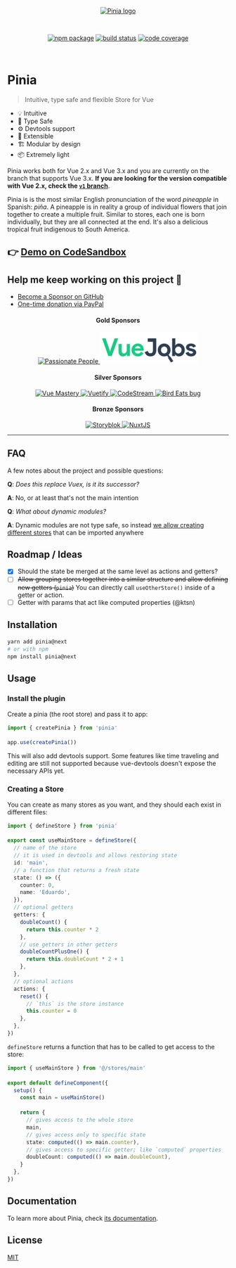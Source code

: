 <p align="center">
  <a href="https://pinia.esm.dev" target="_blank" rel="noopener noreferrer">
    <img width="180" src="https://pinia.esm.dev/logo.svg" alt="Pinia logo">
  </a>
</p>
<br/>
<p align="center">
  <a href="https://npmjs.com/package/pinia"><img src="https://badgen.net/npm/v/pinia/next" alt="npm package"></a>
  <a href="https://github.com/posva/pinia/actions/workflows/test.yml?query=branch%3Av2"><img src="https://github.com/posva/pinia/workflows/test/badge.svg?branch=v2" alt="build status"></a>
  <a href="https://codecov.io/github/posva/pinia"><img src="https://badgen.net/codecov/c/github/posva/pinia/v2" alt="code coverage"></a>
</p>
<br/>

# Pinia

> Intuitive, type safe and flexible Store for Vue

- 💡 Intuitive
- 🔑 Type Safe
- ⚙️ Devtools support
- 🔌 Extensible
- 🏗 Modular by design
- 📦 Extremely light

Pinia works both for Vue 2.x and Vue 3.x and you are currently on the branch that supports Vue 3.x. **If you are looking for the version compatible with Vue 2.x, check the [`v1` branch](https://github.com/posva/pinia/tree/v1)**.

Pinia is is the most similar English pronunciation of the word _pineapple_ in Spanish: _piña_. A pineapple is in reality a group of individual flowers that join together to create a multiple fruit. Similar to stores, each one is born individually, but they are all connected at the end. It's also a delicious tropical fruit indigenous to South America.

## 👉 [Demo on CodeSandbox](https://j4qzw.csb.app/)

## Help me keep working on this project 💚

- [Become a Sponsor on GitHub](https://github.com/sponsors/posva)
- [One-time donation via PayPal](https://paypal.me/posva)

<!-- <h3 align="center">Special Sponsors</h3> -->
<!--special start-->

<h4 align="center">Gold Sponsors</h4>

<p align="center">
  <a href="https://passionatepeople.io/" target="_blank" rel="noopener noreferrer">
    <img src="https://img2.storyblok.com/0x200/filters::format(webp)/f/86387/x/4cf6a70a8c/logo-white-text.svg" height="72px" alt="Passionate People">
  </a>

  <a href="https://vuejobs.com/?utm_source=vuerouter&utm_campaign=sponsor" target="_blank" rel="noopener noreferrer">
    <img src="docs/public/sponsors/vuejobs.png" height="72px" alt="VueJobs">
  </a>
</p>

<h4 align="center">Silver Sponsors</h4>

<p align="center">
  <a href="https://www.vuemastery.com" target="_blank" rel="noopener noreferrer">
    <img src="https://www.vuemastery.com/images/vuemastery.svg" height="42px" alt="Vue Mastery">
  </a>

  <a href="https://vuetifyjs.com" target="_blank" rel="noopener noreferrer">
    <img src="https://cdn.vuetifyjs.com/docs/images/logos/vuetify-logo-light-text.svg" alt="Vuetify" height="42px">
  </a>

  <a href="https://www.codestream.com/?utm_source=github&utm_campaign=vuerouter&utm_medium=banner" target="_blank" rel="noopener noreferrer">
    <img src="https://alt-images.codestream.com/codestream_logo_vuerouter.png" alt="CodeStream" height="42px">
  </a>

  <a href="https://birdeatsbug.com/?utm_source=vuerouter&utm_medium=sponsor&utm_campaign=silver" target="_blank" rel="noopener noreferrer">
    <img src="https://static.birdeatsbug.com/general/bird-logotype-150x27.svg" alt="Bird Eats bug" height="42px">
  </a>
</p>

<h4 align="center">Bronze Sponsors</h4>

<p align="center">
  <a href="https://storyblok.com" target="_blank" rel="noopener noreferrer">
    <img src="https://a.storyblok.com/f/51376/3856x824/fea44d52a9/colored-full.png" alt="Storyblok" height="32px">
  </a>

  <a href="https://nuxtjs.org" target="_blank" rel="noopener noreferrer">
    <img src="https://nuxtjs.org/logos/nuxtjs-typo-white.svg" alt="NuxtJS" height="32px">
  </a>
</p>

---

## FAQ

A few notes about the project and possible questions:

**Q**: _Does this replace Vuex, is it its successor?_

**A**: No, or at least that's not the main intention

**Q**: _What about dynamic modules?_

**A**: Dynamic modules are not type safe, so instead [we allow creating different stores](#composing-stores) that can be imported anywhere

## Roadmap / Ideas

- [x] Should the state be merged at the same level as actions and getters?
- [ ] ~~Allow grouping stores together into a similar structure and allow defining new getters (`pinia`)~~
      You can directly call `useOtherStore()` inside of a getter or action.
- [ ] Getter with params that act like computed properties (@ktsn)

## Installation

```bash
yarn add pinia@next
# or with npm
npm install pinia@next
```

## Usage

### Install the plugin

Create a pinia (the root store) and pass it to app:

```js
import { createPinia } from 'pinia'

app.use(createPinia())
```

This will also add devtools support. Some features like time traveling and editing are still not supported because vue-devtools doesn't expose the necessary APIs yet.

### Creating a Store

You can create as many stores as you want, and they should each exist in different files:

```ts
import { defineStore } from 'pinia'

export const useMainStore = defineStore({
  // name of the store
  // it is used in devtools and allows restoring state
  id: 'main',
  // a function that returns a fresh state
  state: () => ({
    counter: 0,
    name: 'Eduardo',
  }),
  // optional getters
  getters: {
    doubleCount() {
      return this.counter * 2
    },
    // use getters in other getters
    doubleCountPlusOne() {
      return this.doubleCount * 2 + 1
    },
  },
  // optional actions
  actions: {
    reset() {
      // `this` is the store instance
      this.counter = 0
    },
  },
})
```

`defineStore` returns a function that has to be called to get access to the store:

```ts
import { useMainStore } from '@/stores/main'

export default defineComponent({
  setup() {
    const main = useMainStore()

    return {
      // gives access to the whole store
      main,
      // gives access only to specific state
      state: computed(() => main.counter),
      // gives access to specific getter; like `computed` properties
      doubleCount: computed(() => main.doubleCount),
    }
  },
})
```

## Documentation

To learn more about Pinia, check [its documentation](https://pinia.esm.dev).

## License

[MIT](http://opensource.org/licenses/MIT)
